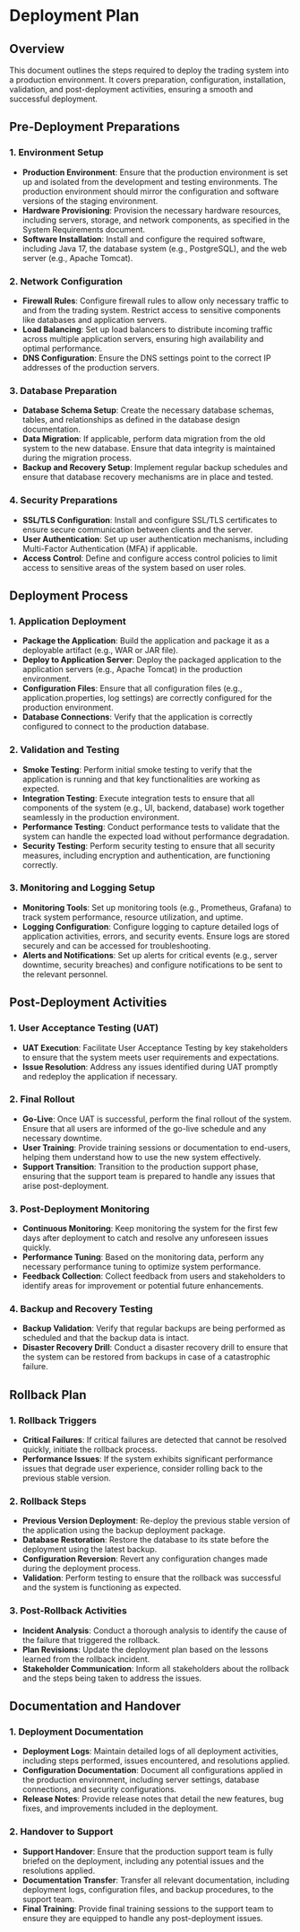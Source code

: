 # Deployment Plan

## Overview
This document outlines the steps required to deploy the trading system into a production environment. It covers preparation, configuration, installation, validation, and post-deployment activities, ensuring a smooth and successful deployment.

## Pre-Deployment Preparations

### 1. Environment Setup
- **Production Environment**: Ensure that the production environment is set up and isolated from the development and testing environments. The production environment should mirror the configuration and software versions of the staging environment.
- **Hardware Provisioning**: Provision the necessary hardware resources, including servers, storage, and network components, as specified in the System Requirements document.
- **Software Installation**: Install and configure the required software, including Java 17, the database system (e.g., PostgreSQL), and the web server (e.g., Apache Tomcat).

### 2. Network Configuration
- **Firewall Rules**: Configure firewall rules to allow only necessary traffic to and from the trading system. Restrict access to sensitive components like databases and application servers.
- **Load Balancing**: Set up load balancers to distribute incoming traffic across multiple application servers, ensuring high availability and optimal performance.
- **DNS Configuration**: Ensure the DNS settings point to the correct IP addresses of the production servers.

### 3. Database Preparation
- **Database Schema Setup**: Create the necessary database schemas, tables, and relationships as defined in the database design documentation.
- **Data Migration**: If applicable, perform data migration from the old system to the new database. Ensure that data integrity is maintained during the migration process.
- **Backup and Recovery Setup**: Implement regular backup schedules and ensure that database recovery mechanisms are in place and tested.

### 4. Security Preparations
- **SSL/TLS Configuration**: Install and configure SSL/TLS certificates to ensure secure communication between clients and the server.
- **User Authentication**: Set up user authentication mechanisms, including Multi-Factor Authentication (MFA) if applicable.
- **Access Control**: Define and configure access control policies to limit access to sensitive areas of the system based on user roles.

## Deployment Process

### 1. Application Deployment
- **Package the Application**: Build the application and package it as a deployable artifact (e.g., WAR or JAR file).
- **Deploy to Application Server**: Deploy the packaged application to the application servers (e.g., Apache Tomcat) in the production environment.
- **Configuration Files**: Ensure that all configuration files (e.g., application.properties, log settings) are correctly configured for the production environment.
- **Database Connections**: Verify that the application is correctly configured to connect to the production database.

### 2. Validation and Testing
- **Smoke Testing**: Perform initial smoke testing to verify that the application is running and that key functionalities are working as expected.
- **Integration Testing**: Execute integration tests to ensure that all components of the system (e.g., UI, backend, database) work together seamlessly in the production environment.
- **Performance Testing**: Conduct performance tests to validate that the system can handle the expected load without performance degradation.
- **Security Testing**: Perform security testing to ensure that all security measures, including encryption and authentication, are functioning correctly.

### 3. Monitoring and Logging Setup
- **Monitoring Tools**: Set up monitoring tools (e.g., Prometheus, Grafana) to track system performance, resource utilization, and uptime.
- **Logging Configuration**: Configure logging to capture detailed logs of application activities, errors, and security events. Ensure logs are stored securely and can be accessed for troubleshooting.
- **Alerts and Notifications**: Set up alerts for critical events (e.g., server downtime, security breaches) and configure notifications to be sent to the relevant personnel.

## Post-Deployment Activities

### 1. User Acceptance Testing (UAT)
- **UAT Execution**: Facilitate User Acceptance Testing by key stakeholders to ensure that the system meets user requirements and expectations.
- **Issue Resolution**: Address any issues identified during UAT promptly and redeploy the application if necessary.

### 2. Final Rollout
- **Go-Live**: Once UAT is successful, perform the final rollout of the system. Ensure that all users are informed of the go-live schedule and any necessary downtime.
- **User Training**: Provide training sessions or documentation to end-users, helping them understand how to use the new system effectively.
- **Support Transition**: Transition to the production support phase, ensuring that the support team is prepared to handle any issues that arise post-deployment.

### 3. Post-Deployment Monitoring
- **Continuous Monitoring**: Keep monitoring the system for the first few days after deployment to catch and resolve any unforeseen issues quickly.
- **Performance Tuning**: Based on the monitoring data, perform any necessary performance tuning to optimize system performance.
- **Feedback Collection**: Collect feedback from users and stakeholders to identify areas for improvement or potential future enhancements.

### 4. Backup and Recovery Testing
- **Backup Validation**: Verify that regular backups are being performed as scheduled and that the backup data is intact.
- **Disaster Recovery Drill**: Conduct a disaster recovery drill to ensure that the system can be restored from backups in case of a catastrophic failure.

## Rollback Plan

### 1. Rollback Triggers
- **Critical Failures**: If critical failures are detected that cannot be resolved quickly, initiate the rollback process.
- **Performance Issues**: If the system exhibits significant performance issues that degrade user experience, consider rolling back to the previous stable version.

### 2. Rollback Steps
- **Previous Version Deployment**: Re-deploy the previous stable version of the application using the backup deployment package.
- **Database Restoration**: Restore the database to its state before the deployment using the latest backup.
- **Configuration Reversion**: Revert any configuration changes made during the deployment process.
- **Validation**: Perform testing to ensure that the rollback was successful and the system is functioning as expected.

### 3. Post-Rollback Activities
- **Incident Analysis**: Conduct a thorough analysis to identify the cause of the failure that triggered the rollback.
- **Plan Revisions**: Update the deployment plan based on the lessons learned from the rollback incident.
- **Stakeholder Communication**: Inform all stakeholders about the rollback and the steps being taken to address the issues.

## Documentation and Handover

### 1. Deployment Documentation
- **Deployment Logs**: Maintain detailed logs of all deployment activities, including steps performed, issues encountered, and resolutions applied.
- **Configuration Documentation**: Document all configurations applied in the production environment, including server settings, database connections, and security configurations.
- **Release Notes**: Provide release notes that detail the new features, bug fixes, and improvements included in the deployment.

### 2. Handover to Support
- **Support Handover**: Ensure that the production support team is fully briefed on the deployment, including any potential issues and the resolutions applied.
- **Documentation Transfer**: Transfer all relevant documentation, including deployment logs, configuration files, and backup procedures, to the support team.
- **Final Training**: Provide final training sessions to the support team to ensure they are equipped to handle any post-deployment issues.
